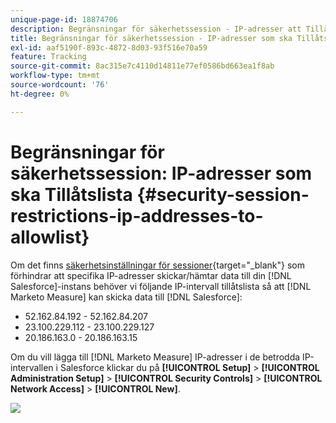 ```yaml
---
unique-page-id: 18874706
description: Begränsningar för säkerhetssession - IP-adresser att Tillåtslista till - Marketo Measure - Produktdokumentation
title: Begränsningar för säkerhetssession - IP-adresser som ska Tillåtslista
exl-id: aaf5190f-893c-4872-8d03-93f516e70a59
feature: Tracking
source-git-commit: 8ac315e7c4110d14811e77ef0586bd663ea1f8ab
workflow-type: tm+mt
source-wordcount: '76'
ht-degree: 0%

---
```


# Begränsningar för säkerhetssession: IP-adresser som ska Tillåtslista {#security-session-restrictions-ip-addresses-to-allowlist}

Om det finns [säkerhetsinställningar för sessioner](https://help.salesforce.com/articleView?id=admin_sessions.htm&amp;type=0){target="_blank"} som förhindrar att specifika IP-adresser skickar/hämtar data till din [!DNL Salesforce]-instans behöver vi följande IP-intervall tillåtslista så att [!DNL Marketo Measure] kan skicka data till [!DNL Salesforce]:

* 52.162.84.192 - 52.162.84.207
* 23.100.229.112 - 23.100.229.127
* 20.186.163.0 - 20.186.163.15

Om du vill lägga till [!DNL Marketo Measure] IP-adresser i de betrodda IP-intervallen i Salesforce klickar du på **[!UICONTROL Setup]** > **[!UICONTROL Administration Setup]** > **[!UICONTROL Security Controls]** > **[!UICONTROL Network Access]** > **[!UICONTROL New]**.

![](assets/1.png)
